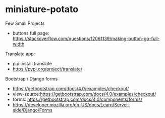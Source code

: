 # miniature-potato
Few Small Projects

- buttons full page: https://stackoverflow.com/questions/12061139/making-button-go-full-width

Translate app: 
- pip install translate
- https://pypi.org/project/translate/

Bootstrap / Django forms
- https://getbootstrap.com/docs/4.0/examples/checkout/
- view-source:https://getbootstrap.com/docs/4.0/examples/checkout/
- forms: https://getbootstrap.com/docs/4.0/components/forms/
- https://developer.mozilla.org/en-US/docs/Learn/Server-side/Django/Forms